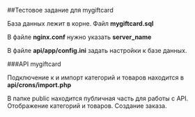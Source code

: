 ##Тестовое задание для mygiftcard

База данных лежит в корне. Файл **mygiftcard.sql**

В файле **nginx.conf** нужно указать **server_name**

В файле **api/app/config.ini** задать настройки к базе данных.

###API mygiftcard

Подключение к и импорт категорий и товаров находится в **api/crons/import.php**

В папке public находится публичная часть для работы с API. Отображение категорий и товаров. Создание заказа.